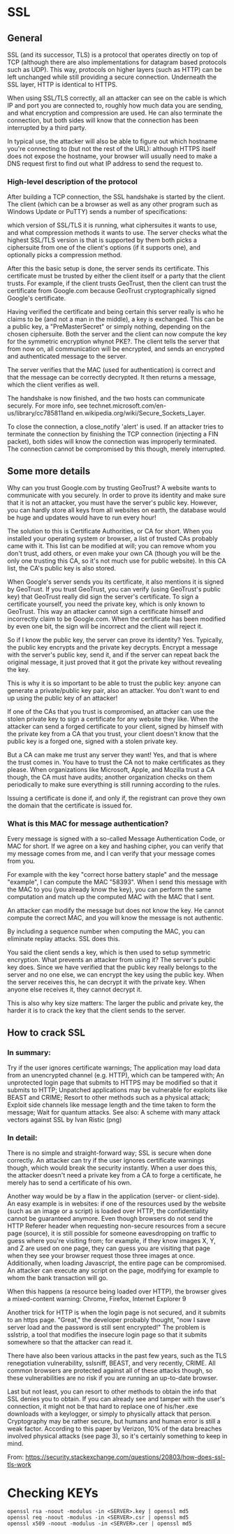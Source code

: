 # SSL
## General
SSL (and its successor, TLS) is a protocol that operates directly on top of TCP (although there are also implementations for datagram based protocols such as UDP). This way, protocols on higher layers (such as HTTP) can be left unchanged while still providing a secure connection. Underneath the SSL layer, HTTP is identical to HTTPS.

When using SSL/TLS correctly, all an attacker can see on the cable is which IP and port you are connected to, roughly how much data you are sending, and what encryption and compression are used. He can also terminate the connection, but both sides will know that the connection has been interrupted by a third party.

In typical use, the attacker will also be able to figure out which hostname you're connecting to (but not the rest of the URL): although HTTPS itself does not expose the hostname, your browser will usually need to make a DNS request first to find out what IP address to send the request to.

### High-level description of the protocol
After building a TCP connection, the SSL handshake is started by the client. The client (which can be a browser as well as any other program such as Windows Update or PuTTY) sends a number of specifications:

which version of SSL/TLS it is running,
what ciphersuites it wants to use, and
what compression methods it wants to use.
The server checks what the highest SSL/TLS version is that is supported by them both picks a ciphersuite from one of the client's options (if it supports one), and optionally picks a compression method.

After this the basic setup is done, the server sends its certificate. This certificate must be trusted by either the client itself or a party that the client trusts. For example, if the client trusts GeoTrust, then the client can trust the certificate from Google.com because GeoTrust cryptographically signed Google's certificate.

Having verified the certificate and being certain this server really is who he claims to be (and not a man in the middle), a key is exchanged. This can be a public key, a "PreMasterSecret" or simply nothing, depending on the chosen ciphersuite. Both the server and the client can now compute the key for the symmetric encryption whynot PKE?. The client tells the server that from now on, all communication will be encrypted, and sends an encrypted and authenticated message to the server.

The server verifies that the MAC (used for authentication) is correct and that the message can be correctly decrypted. It then returns a message, which the client verifies as well.

The handshake is now finished, and the two hosts can communicate securely. For more info, see technet.microsoft.com/en-us/library/cc785811and en.wikipedia.org/wiki/Secure_Sockets_Layer.

To close the connection, a close_notify 'alert' is used. If an attacker tries to terminate the connection by finishing the TCP connection (injecting a FIN packet), both sides will know the connection was improperly terminated. The connection cannot be compromised by this though, merely interrupted.

## Some more details
Why can you trust Google.com by trusting GeoTrust?
A website wants to communicate with you securely. In order to prove its identity and make sure that it is not an attacker, you must have the server's public key. However, you can hardly store all keys from all websites on earth, the database would be huge and updates would have to run every hour!

The solution to this is Certificate Authorities, or CA for short. When you installed your operating system or browser, a list of trusted CAs probably came with it. This list can be modified at will; you can remove whom you don't trust, add others, or even make your own CA (though you will be the only one trusting this CA, so it's not much use for public website). In this CA list, the CA's public key is also stored.

When Google's server sends you its certificate, it also mentions it is signed by GeoTrust. If you trust GeoTrust, you can verify (using GeoTrust's public key) that GeoTrust really did sign the server's certificate. To sign a certificate yourself, you need the private key, which is only known to GeoTrust. This way an attacker cannot sign a certificate himself and incorrectly claim to be Google.com. When the certificate has been modified by even one bit, the sign will be incorrect and the client will reject it.

So if I know the public key, the server can prove its identity?
Yes. Typically, the public key encrypts and the private key decrypts. Encrypt a message with the server's public key, send it, and if the server can repeat back the original message, it just proved that it got the private key without revealing the key.

This is why it is so important to be able to trust the public key: anyone can generate a private/public key pair, also an attacker. You don't want to end up using the public key of an attacker!

If one of the CAs that you trust is compromised, an attacker can use the stolen private key to sign a certificate for any website they like. When the attacker can send a forged certificate to your client, signed by himself with the private key from a CA that you trust, your client doesn't know that the public key is a forged one, signed with a stolen private key.

But a CA can make me trust any server they want!
Yes, and that is where the trust comes in. You have to trust the CA not to make certificates as they please. When organizations like Microsoft, Apple, and Mozilla trust a CA though, the CA must have audits; another organization checks on them periodically to make sure everything is still running according to the rules.

Issuing a certificate is done if, and only if, the registrant can prove they own the domain that the certificate is issued for.

### What is this MAC for message authentication?
Every message is signed with a so-called Message Authentication Code, or MAC for short. If we agree on a key and hashing cipher, you can verify that my message comes from me, and I can verify that your message comes from you.

For example with the key "correct horse battery staple" and the message "example", I can compute the MAC "58393". When I send this message with the MAC to you (you already know the key), you can perform the same computation and match up the computed MAC with the MAC that I sent.

An attacker can modify the message but does not know the key. He cannot compute the correct MAC, and you will know the message is not authentic.

By including a sequence number when computing the MAC, you can eliminate replay attacks. SSL does this.

You said the client sends a key, which is then used to setup symmetric encryption. What prevents an attacker from using it?
The server's public key does. Since we have verified that the public key really belongs to the server and no one else, we can encrypt the key using the public key. When the server receives this, he can decrypt it with the private key. When anyone else receives it, they cannot decrypt it.

This is also why key size matters: The larger the public and private key, the harder it is to crack the key that the client sends to the server.

## How to crack SSL
### In summary:

Try if the user ignores certificate warnings;
The application may load data from an unencrypted channel (e.g. HTTP), which can be tampered with;
An unprotected login page that submits to HTTPS may be modified so that it submits to HTTP;
Unpatched applications may be vulnerable for exploits like BEAST and CRIME;
Resort to other methods such as a physical attack;
Exploit side channels like message length and the time taken to form the message;
Wait for quantum attacks.
See also: A scheme with many attack vectors against SSL by Ivan Ristic (png)

### In detail:

There is no simple and straight-forward way; SSL is secure when done correctly. An attacker can try if the user ignores certificate warnings though, which would break the security instantly. When a user does this, the attacker doesn't need a private key from a CA to forge a certificate, he merely has to send a certificate of his own.

Another way would be by a flaw in the application (server- or client-side). An easy example is in websites: if one of the resources used by the website (such as an image or a script) is loaded over HTTP, the confidentiality cannot be guaranteed anymore. Even though browsers do not send the HTTP Referer header when requesting non-secure resources from a secure page (source), it is still possible for someone eavesdropping on traffic to guess where you're visiting from; for example, if they know images X, Y, and Z are used on one page, they can guess you are visiting that page when they see your browser request those three images at once. Additionally, when loading Javascript, the entire page can be compromised. An attacker can execute any script on the page, modifying for example to whom the bank transaction will go.

When this happens (a resource being loaded over HTTP), the browser gives a mixed-content warning: Chrome, Firefox, Internet Explorer 9

Another trick for HTTP is when the login page is not secured, and it submits to an https page. "Great," the developer probably thought, "now I save server load and the password is still sent encrypted!" The problem is sslstrip, a tool that modifies the insecure login page so that it submits somewhere so that the attacker can read it.

There have also been various attacks in the past few years, such as the TLS renegotiation vulnerability, sslsniff, BEAST, and very recently, CRIME. All common browsers are protected against all of these attacks though, so these vulnerabilities are no risk if you are running an up-to-date browser.

Last but not least, you can resort to other methods to obtain the info that SSL denies you to obtain. If you can already see and tamper with the user's connection, it might not be that hard to replace one of his/her .exe downloads with a keylogger, or simply to physically attack that person. Cryptography may be rather secure, but humans and human error is still a weak factor. According to this paper by Verizon, 10% of the data breaches involved physical attacks (see page 3), so it's certainly something to keep in mind.



From: https://security.stackexchange.com/questions/20803/how-does-ssl-tls-work

# Checking KEYs

```
openssl rsa -noout -modulus -in <SERVER>.key | openssl md5
openssl req -noout -modulus -in <SERVER>.csr | openssl md5
openssl x509 -noout -modulus -in <SERVER>.cer | openssl md5
```